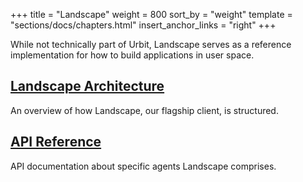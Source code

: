 +++
title = "Landscape"
weight = 800
sort_by = "weight"
template = "sections/docs/chapters.html"
insert_anchor_links = "right"
+++

While not technically part of Urbit, Landscape serves as a reference
implementation for how to build applications in user space.

## [Landscape Architecture](/docs/userspace/landscape/overview)

An overview of how Landscape, our flagship client, is structured.

## [API Reference](/docs/userspace/landscape/reference/)

API documentation about specific agents Landscape comprises.

